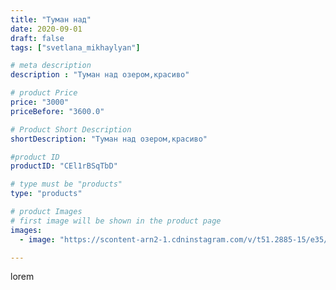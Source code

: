 ```yaml
---
title: "Туман над"
date: 2020-09-01
draft: false
tags: ["svetlana_mikhaylyan"]

# meta description
description : "Туман над озером,красиво"

# product Price
price: "3000"
priceBefore: "3600.0"

# Product Short Description
shortDescription: "Туман над озером,красиво"

#product ID
productID: "CEl1rBSqTbD"

# type must be "products"
type: "products"

# product Images
# first image will be shown in the product page
images:
  - image: "https://scontent-arn2-1.cdninstagram.com/v/t51.2885-15/e35/118592948_640467713255439_7711095846125987536_n.jpg?se=7&tp=1&_nc_ht=scontent-arn2-1.cdninstagram.com&_nc_cat=103&_nc_ohc=5GJZX8hxIF8AX8c7Mh3&ccb=7-4&oh=058384cdbbcc866612586ac639a30741&oe=6084BCA2&_nc_sid=86f79a&ig_cache_key=MjM4ODU1MTIzMDE3OTMyNTYzNQ%3D%3D.2-ccb7-4"

---
```

lorem
